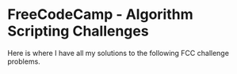 # FreeCodeCamp - Algorithm Scripting Challenges

Here is where I have all my solutions to the following FCC challenge problems.
